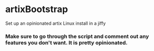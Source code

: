 # artixBootstrap
Set up an opinionated artix Linux install in a jiffy

### Make sure to go through the script and comment out any features you don't want. It is pretty opinionated.
